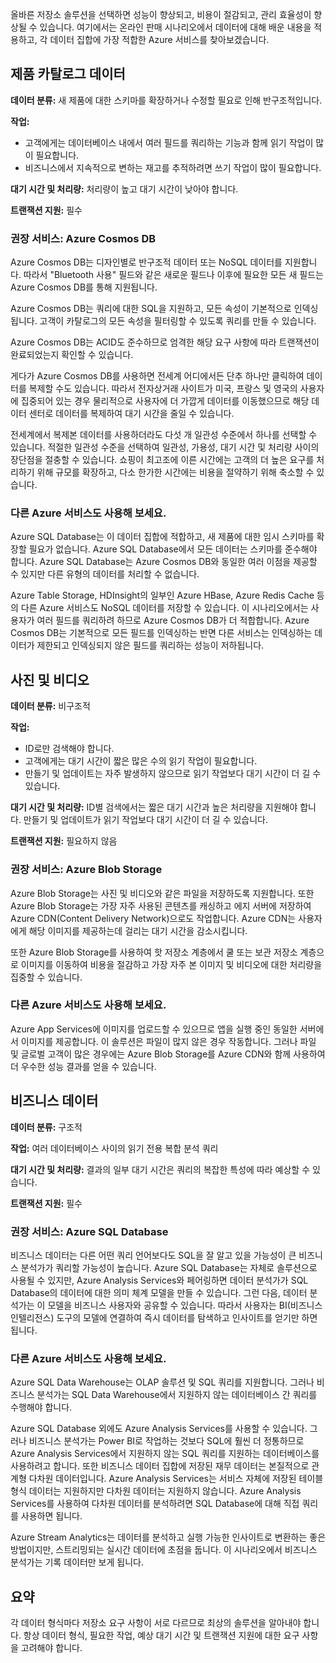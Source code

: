 올바른 저장소 솔루션을 선택하면 성능이 향상되고, 비용이 절감되고, 관리 효율성이 향상될 수 있습니다. 여기에서는 온라인 판매 시나리오에서 데이터에 대해 배운 내용을 적용하고, 각 데이터 집합에 가장 적합한 Azure 서비스를 찾아보겠습니다. 

## <a name="product-catalog-data"></a>제품 카탈로그 데이터

**데이터 분류:** 새 제품에 대한 스키마를 확장하거나 수정할 필요로 인해 반구조적입니다.

**작업:**

- 고객에게는 데이터베이스 내에서 여러 필드를 쿼리하는 기능과 함께 읽기 작업이 많이 필요합니다.
- 비즈니스에서 지속적으로 변하는 재고를 추적하려면 쓰기 작업이 많이 필요합니다.

**대기 시간 및 처리량:** 처리량이 높고 대기 시간이 낮아야 합니다.

**트랜잭션 지원:** 필수

### <a name="recommended-service-azure-cosmos-db"></a>권장 서비스: Azure Cosmos DB

Azure Cosmos DB는 디자인별로 반구조적 데이터 또는 NoSQL 데이터를 지원합니다. 따라서 "Bluetooth 사용" 필드와 같은 새로운 필드나 이후에 필요한 모든 새 필드는 Azure Cosmos DB를 통해 지원됩니다.

Azure Cosmos DB는 쿼리에 대한 SQL을 지원하고, 모든 속성이 기본적으로 인덱싱됩니다. 고객이 카탈로그의 모든 속성을 필터링할 수 있도록 쿼리를 만들 수 있습니다.

Azure Cosmos DB는 ACID도 준수하므로 엄격한 해당 요구 사항에 따라 트랜잭션이 완료되었는지 확인할 수 있습니다.

게다가 Azure Cosmos DB를 사용하면 전세계 어디에서든 단추 하나만 클릭하여 데이터를 복제할 수도 있습니다. 따라서 전자상거래 사이트가 미국, 프랑스 및 영국의 사용자에 집중되어 있는 경우 물리적으로 사용자에 더 가깝게 데이터를 이동했으므로 해당 데이터 센터로 데이터를 복제하여 대기 시간을 줄일 수 있습니다. 

전세계에서 복제본 데이터를 사용하더라도 다섯 개 일관성 수준에서 하나를 선택할 수 있습니다. 적절한 일관성 수준을 선택하여 일관성, 가용성, 대기 시간 및 처리량 사이의 장단점을 절충할 수 있습니다. 쇼핑이 최고조에 이른 시간에는 고객의 더 높은 요구를 처리하기 위해 규모를 확장하고, 다소 한가한 시간에는 비용을 절약하기 위해 축소할 수 있습니다.

### <a name="why-not-other-azure-services"></a>다른 Azure 서비스도 사용해 보세요.

Azure SQL Database는 이 데이터 집합에 적합하고, 새 제품에 대한 임시 스키마를 확장할 필요가 없습니다. Azure SQL Database에서 모든 데이터는 스키마를 준수해야 합니다. Azure SQL Database는 Azure Cosmos DB와 동일한 여러 이점을 제공할 수 있지만 다른 유형의 데이터를 처리할 수 없습니다. 

Azure Table Storage, HDInsight의 일부인 Azure HBase, Azure Redis Cache 등의 다른 Azure 서비스도 NoSQL 데이터를 저장할 수 있습니다. 이 시나리오에서는 사용자가 여러 필드를 쿼리하려 하므로 Azure Cosmos DB가 더 적합합니다. Azure Cosmos DB는 기본적으로 모든 필드를 인덱싱하는 반면 다른 서비스는 인덱싱하는 데이터가 제한되고 인덱싱되지 않은 필드를 쿼리하는 성능이 저하됩니다.

## <a name="photos-and-videos"></a>사진 및 비디오

**데이터 분류:** 비구조적

**작업:**

- ID로만 검색해야 합니다.
- 고객에게는 대기 시간이 짧은 많은 수의 읽기 작업이 필요합니다.
- 만들기 및 업데이트는 자주 발생하지 않으므로 읽기 작업보다 대기 시간이 더 길 수 있습니다.

**대기 시간 및 처리량:** ID별 검색에서는 짧은 대기 시간과 높은 처리량을 지원해야 합니다. 만들기 및 업데이트가 읽기 작업보다 대기 시간이 더 길 수 있습니다.

**트랜잭션 지원:** 필요하지 않음

### <a name="recommended-service-azure-blob-storage"></a>권장 서비스: Azure Blob Storage

Azure Blob Storage는 사진 및 비디오와 같은 파일을 저장하도록 지원합니다. 또한 Azure Blob Storage는 가장 자주 사용된 콘텐츠를 캐싱하고 에지 서버에 저장하여 Azure CDN(Content Delivery Network)으로도 작업합니다. Azure CDN는 사용자에게 해당 이미지를 제공하는데 걸리는 대기 시간을 감소시킵니다.

또한 Azure Blob Storage를 사용하여 핫 저장소 계층에서 쿨 또는 보관 저장소 계층으로 이미지를 이동하여 비용을 절감하고 가장 자주 본 이미지 및 비디오에 대한 처리량을 집중할 수 있습니다.

### <a name="why-not-other-azure-services"></a>다른 Azure 서비스도 사용해 보세요.

Azure App Services에 이미지를 업로드할 수 있으므로 앱을 실행 중인 동일한 서버에서 이미지를 제공합니다. 이 솔루션은 파일이 많지 않은 경우 작동합니다. 그러나 파일 및 글로벌 고객이 많은 경우에는 Azure Blob Storage를 Azure CDN와 함께 사용하여 더 우수한 성능 결과를 얻을 수 있습니다.

## <a name="business-data"></a>비즈니스 데이터

**데이터 분류:** 구조적

**작업:** 여러 데이터베이스 사이의 읽기 전용 복합 분석 쿼리

**대기 시간 및 처리량:** 결과의 일부 대기 시간은 쿼리의 복잡한 특성에 따라 예상할 수 있습니다.

**트랜잭션 지원:** 필수

### <a name="recommended-service-azure-sql-database"></a>권장 서비스: Azure SQL Database

비즈니스 데이터는 다른 어떤 쿼리 언어보다도 SQL을 잘 알고 있을 가능성이 큰 비즈니스 분석가가 쿼리할 가능성이 높습니다. Azure SQL Database는 자체로 솔루션으로 사용될 수 있지만, Azure Analysis Services와 페어링하면 데이터 분석가가 SQL Database의 데이터에 대한 의미 체계 모델을 만들 수 있습니다. 그런 다음, 데이터 분석가는 이 모델을 비즈니스 사용자와 공유할 수 있습니다. 따라서 사용자는 BI(비즈니스 인텔리전스) 도구의 모델에 연결하여 즉시 데이터를 탐색하고 인사이트를 얻기만 하면 됩니다. 

### <a name="why-not-other-azure-services"></a>다른 Azure 서비스도 사용해 보세요.

Azure SQL Data Warehouse는 OLAP 솔루션 및 SQL 쿼리를 지원합니다. 그러나 비즈니스 분석가는 SQL Data Warehouse에서 지원하지 않는 데이터베이스 간 쿼리를 수행해야 합니다.

Azure SQL Database 외에도 Azure Analysis Services를 사용할 수 있습니다. 그러나 비즈니스 분석가는 Power BI로 작업하는 것보다 SQL에 훨씬 더 정통하므로 Azure Analysis Services에서 지원하지 않는 SQL 쿼리를 지원하는 데이터베이스를 사용하려고 합니다. 또한 비즈니스 데이터 집합에 저장된 재무 데이터는 본질적으로 관계형 다차원 데이터입니다. Azure Analysis Services는 서비스 자체에 저장된 테이블 형식 데이터는 지원하지만 다차원 데이터는 지원하지 않습니다. Azure Analysis Services를 사용하여 다차원 데이터를 분석하려면 SQL Database에 대해 직접 쿼리를 사용하면 됩니다.

Azure Stream Analytics는 데이터를 분석하고 실행 가능한 인사이트로 변환하는 좋은 방법이지만, 스트리밍되는 실시간 데이터에 초점을 둡니다. 이 시나리오에서 비즈니스 분석가는 기록 데이터만 보게 됩니다.

## <a name="summary"></a>요약

각 데이터 형식마다 저장소 요구 사항이 서로 다르므로 최상의 솔루션을 알아내야 합니다. 항상 데이터 형식, 필요한 작업, 예상 대기 시간 및 트랜잭션 지원에 대한 요구 사항을 고려해야 합니다.